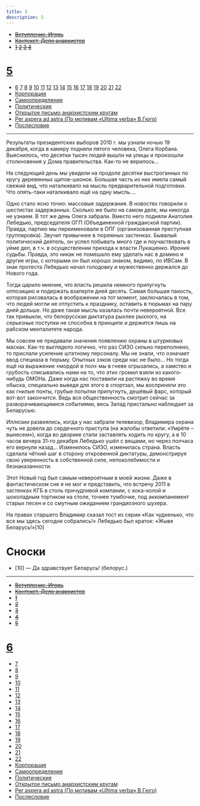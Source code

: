 ```yaml
---
title: 5
description: 5
---
```


- ~~[Вступление. Игорь](./1.md)~~
- ~~[Контекст. Дело анархистов](./2.md)~~
- ~~[1](./3.md)  [2](./4.md)  [3](./5.md)  [4](./6.md)~~  
# [5](./7.md)  
- [6](./8.md)  [7](./9.md)  [8](./10.md)  [9](./11.md)  [10](./12.md)  [11](./13.md)  [12](./14.md)  [13](./15.md)  [14](./16.md)  [15](./17.md)  [16](./18.md)  [17](./19.md)  [18](./20.md)  [19](./21.md)  [20](./22.md)  [21](./23.md)  [22](./24.md)
- [Корпорация](./25.md)
- [Самоопределение](./26.md)
- [Политические](./27.md)
- [Открытое письмо анархистским кругам](./28.md)
- [Per aspera ad astra (По мотивам «Ultima verba» В.Гюго)](./29.md)
- [Послесловие](./30.md)

---

Результаты президентских выборов 2010 г. мы узнали ночью 19 декабря, когда в камеру подняли пятого человека, Олега Корбана. Выяснилось, что десятки тысяч людей вышли на улицы и произошли столкновения у Дома правительства. Как-то не верилось…

На следующий день мы увидели на продоле десятки выстроганных по кругу деревянных щитов-шконок. Большая часть из них имела самый свежий вид, что наталкивало на мысль предварительной подготовки. Что опять-таки наталкивало ещё на одну мысль….

Одно стало ясно точно: массовые задержания. В новостях говорили о шестистах задержанных. Сколько же было на самом деле, мы никогда не узнаем. В тот же день Олега забрали. Вместо него подняли Анатолия Лебедько, председателя ОГП (Объединенной гражданской партии). Правда, партию мы переименовали в ОПГ (организованная преступная группировка). Звучит привычнее в тюремных застенках. Бывалый политический деятель, он успел побывать много где и поучаствовать в уйме дел, в т.ч. в осуществлении прихода к власти Лукашенко. Ирония судьбы. Правда, это никак не помешало ему уделать нас в домино и другие игры, с которыми он был хорошо знаком, видимо, по ­ИВСам. В знак протеста Лебедько начал голодовку и мужественно держался до Нового года.

Тогда царило мнение, что власть решила немного припугнуть оппозицию и подержать взаперти дней десять. Самая большая пакость, которая рисовалась в воображении на тот момент, заключалась в том, что людей могли не отпустить к празднику, оставить в тюрьмах на пару дней дольше. Но даже такая мысль казалась почти невероятной. Все так привыкли, что белорусская диктатура рыхлее рыхлого, на серьезные поступки не способна в принципе и держится лишь на рабском менталитете народа.

Мы совсем не придавали значения появлению охраны в штурмовых масках. Как-то выглядело логично, что раз СИЗО сильно переполнено, то прислали усиление штатному персоналу. Мы не знали, что означает ввод спецназа в тюрьму. Опытных зэков среди нас не было… Но тогда ещё на выражение «мордой в пол» мы в гневе огрызались, а хамство и грубость списывались нами на то, что этих громил взяли из какого-нибудь ОМОНа. Даже когда нас поставили на растяжку во время обыска, специально выведя для этого в спортзал, мы восприняли это как гнилые понты, грубые попытки припугнуть, дешёвый фарс, который вот-вот закончится. Ведь вся общественность смотрит сейчас за разворачивающимися событиями, весь Запад пристально наблюдает за Беларусью.

Иллюзии развеялись, когда у нас забрали телевизор, Владимира охрана чуть не довела до сердечного приступа (на жалобы ответили: «Умрёте – вынесем»), когда во дворике стали заставлять ходить по кругу, а в 10 часов вечера 31-го декабря Лебедько ушёл с вещами, но через полчаса его вернули назад… Изменилось СИЗО, изменилась страна. Власть сделала чёткий шаг в сторону откровенной диктатуры, демонстрируя свою уверенность в собственной силе, непоколебимости и безнаказанности.

Этот Новый год был самым невероятным в моей жизни. Даже в фантастическом сне я не мог и представить, что встречу 2011 в застенках КГБ в столь причудливой компании, с кока-колой и шоколадным тортиком на столе, точнее тумбочке, под аккомпанемент старых песен и со смутным ожиданием грандиозного шухера.

На правах старшего Владимир сказал тост из серии «Как чудненько, что все мы здесь сегодня собрались!» Лебедько был краток: «Жыве Беларусь!»[10]



# Cноски

- [10] — Да здравствует Беларусь! (белорус.)



---

- ~~[Вступление. Игорь](./1.md)~~
- ~~[Контекст. Дело анархистов](./2.md)~~
- ~~[1](./3.md)~~
- ~~[2](./4.md)~~
- ~~[3](./5.md)~~
- ~~[4](./6.md)~~
- ~~[5](./7.md)~~
# [6](./8.md)
- [7](./9.md)
- [8](./10.md)
- [9](./11.md)
- [10](./12.md)
- [11](./13.md)
- [12](./14.md)
- [13](./15.md)
- [14](./16.md)
- [15](./17.md)
- [16](./18.md)
- [17](./19.md)
- [18](./20.md)
- [19](./21.md)
- [20](./22.md)
- [21](./23.md)
- [22](./24.md)
- [Корпорация](./25.md)
- [Самоопределение](./26.md)
- [Политические](./27.md)
- [Открытое письмо анархистским кругам](./28.md)
- [Per aspera ad astra (По мотивам «Ultima verba» В.Гюго)](./29.md)
- [Послесловие](./30.md)
